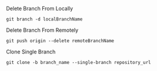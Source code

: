 Delete Branch From Locally
```
git branch -d localBranchName
```

Delete Branch From Remotely
```
git push origin --delete remoteBranchName
```

Clone Single Branch
```
git clone -b branch_name --single-branch repository_url
```
